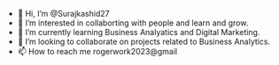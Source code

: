 - 👋 Hi, I’m @Surajkashid27
- 👀 I’m interested in collaborting with people and learn and grow.
- 🌱 I’m currently learning Business Analyatics and Digital Marketing.
- 💞️ I’m looking to collaborate on projects related to  Business Analytics.
- 📫 How to reach me rogerwork2023@gmail

<!---
Surajkashid27/Surajkashid27 is a ✨ special ✨ repository because its `README.md` (this file) appears on your GitHub profile.
You can click the Preview link to take a look at your changes.
--->
